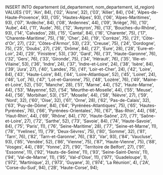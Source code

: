 
INSERT INTO departement (id_departement, nom_departement, id_region) VALUES
('01', 'Ain', 84),
('02', 'Aisne', 32),
('03', 'Allier', 84),
('04', 'Alpes-de-Haute-Provence', 93),
('05', 'Hautes-Alpes', 93),
('06', 'Alpes-Maritimes', 93),
('07', 'Ardèche', 84),
('08', 'Ardennes', 44),
('09', 'Ariège', 76),
('10', 'Aube', 44),
('11', 'Aude', 76),
('12', 'Aveyron', 76),
('13', 'Bouches-du-Rhône', 93),
('14', 'Calvados', 28),
('15', 'Cantal', 84),
('16', 'Charente', 75),
('17', 'Charente-Maritime', 75),
('18', 'Cher', 24),
('19', 'Corrèze', 75),
('21', 'Côte-d\'Or', 27),
('22', 'Côtes-d\'Armor', 53),
('23', 'Creuse', 75),
('24', 'Dordogne', 75),
('25', 'Doubs', 27),
('26', 'Drôme', 84),
('27', 'Eure', 28),
('28', 'Eure-et-Loir', 24),
('29', 'Finistère', 53),
('30', 'Gard', 76),
('31', 'Haute-Garonne', 76),
('32', 'Gers', 76),
('33', 'Gironde', 75),
('34', 'Hérault', 76),
('35', 'Ille-et-Vilaine', 53),
('36', 'Indre', 24),
('37', 'Indre-et-Loire', 24),
('38', 'Isère', 84),
('39', 'Jura', 27),
('40', 'Landes', 75),
('41', 'Loir-et-Cher', 24),
('42', 'Loire', 84),
('43', 'Haute-Loire', 84),
('44', 'Loire-Atlantique', 52),
('45', 'Loiret', 24),
('46', 'Lot', 76),
('47', 'Lot-et-Garonne', 75),
('48', 'Lozère', 76),
('49', 'Maine-et-Loire', 52),
('50', 'Manche', 28),
('51', 'Marne', 44),
('52', 'Haute-Marne', 44),
('53', 'Mayenne', 52),
('54', 'Meurthe-et-Moselle', 44),
('55', 'Meuse', 44),
('56', 'Morbihan', 53),
('57', 'Moselle', 44),
('58', 'Nièvre', 27),
('59', 'Nord', 32),
('60', 'Oise', 32),
('61', 'Orne', 28),
('62', 'Pas-de-Calais', 32),
('63', 'Puy-de-Dôme', 84),
('64', 'Pyrénées-Atlantiques', 75),
('65', 'Hautes-Pyrénées', 76),
('66', 'Pyrénées-Orientales', 76),
('67', 'Bas-Rhin', 44),
('68', 'Haut-Rhin', 44),
('69', 'Rhône', 84),
('70', 'Haute-Saône', 27),
('71', 'Saône-et-Loire', 27),
('72', 'Sarthe', 52),
('73', 'Savoie', 84),
('74', 'Haute-Savoie', 84),
('75', 'Paris', 11),
('76', 'Seine-Maritime', 28),
('77', 'Seine-et-Marne', 11),
('78', 'Yvelines', 11),
('79', 'Deux-Sèvres', 75),
('80', 'Somme', 32),
('81', 'Tarn', 76),
('82', 'Tarn-et-Garonne', 76),
('83', 'Var', 93),
('84', 'Vaucluse', 93),
('85', 'Vendée', 52),
('86', 'Vienne', 75),
('87', 'Haute-Vienne', 75),
('88', 'Vosges', 44),
('89', 'Yonne', 27),
('90', 'Territoire de Belfort', 27),
('91', 'Essonne', 11),
('92', 'Hauts-de-Seine', 11),
('93', 'Seine-Saint-Denis', 11),
('94', 'Val-de-Marne', 11),
('95', 'Val-d'Oise', 11),
('971', 'Guadeloupe', 1),
('972', 'Martinique', 2),
('973', 'Guyane', 3),
('974', 'La Réunion', 4),
('2A', 'Corse-du-Sud', 94),
('2B', 'Haute-Corse', 94);